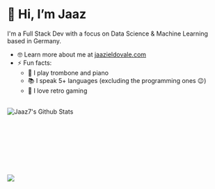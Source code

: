 # 👋 Hi, I’m Jaaz
I'm a Full Stack Dev with a focus on Data Science & Machine Learning based in Germany.
- 🤓 Learn more about me at [jaazieldovale.com](https://www.jaazieldovale.com/) 
- ⚡ Fun facts:
  - 🎵 I play trombone and piano<br>
  - 📚 I speak 5+ languages (excluding the programming ones 😉)<br>
  - 👾 I love retro gaming 
<br>

<img align="left" alt="Jaaz7's Github Stats" src="https://github-readme-stats-nine-ashy.vercel.app/api?username=jaaz7&show_icons=true&theme=tokyonight">
<br><br><br><br><br><br><br><br><br>
<img src="https://github-readme-stats-nine-ashy.vercel.app/api/top-langs/?username=jaaz7&layout=compact&theme=radical">
